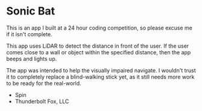 # Sonic Bat

This is an app I built at a 24 hour coding competition, so please excuse me if it isn't complete.

This app uses LiDAR to detect the distance in front of the user. If the user comes close to a wall or object within the specified distance, then the app beeps and lights up.

The app was intended to help the visually impaired navigate. I wouldn't trust it to completely replace a blind-walking stick yet, as it still needs more work to be ready for the real-world.

- Spin
- Thunderbolt Fox, LLC
